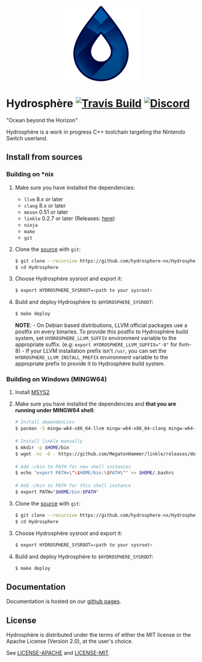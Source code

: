 <p align="center">
    <img
      alt="Hydrosphère"
      src="https://raw.githubusercontent.com/hydrosphere-nx/Hydrosphere/master/.github/res/hydrosphere_800.png"
      width="200"
    />
</p>

# Hydrosphère [![Travis Build](https://img.shields.io/travis/com/hydrosphere-nx/Hydrosphere.svg?logo=travis)](https://travis-ci.com/hydrosphere-nx/Hydrosphere) [![Discord](https://img.shields.io/discord/616355729435000876.svg)](https://discord.gg/FEXcV3h)
"Ocean beyond the Horizon"

Hydrosphère is a work in progress C++ toolchain targeting the Nintendo Switch userland.

## Install from sources

### Building on *nix
1. Make sure you have installed the dependencies:

   * `llvm` 8.x or later
   * `clang` 8.x or later
   * `meson` 0.51 or later
   * `linkle` 0.2.7 or later (Releases: [here](https://github.com/MegatonHammer/linkle/releases/latest))
   * `ninja`
   * `make`
   * `git`

2. Clone the [source] with `git`:

   ```sh
   $ git clone --recursive https://github.com/hydrosphere-nx/Hydrosphere.git
   $ cd Hydrosphere
   ```

[source]: https://github.com/hydrosphere-nx/Hydrosphere

3. Choose Hydrosphère sysroot and export it:

    ```sh
    $ export HYDROSPHERE_SYSROOT=<path to your sysroot>
    ```

5. Build and deploy Hydrosphère to ``$HYDROSPHERE_SYSROOT``:

    ```sh
    $ make deploy
    ```
    **NOTE**:
        - On Debian based distributions, LLVM official packages use a postfix on every binaries. To provide this postfix to Hydrosphère build system, set ``HYDROSPHERE_LLVM_SUFFIX`` environment variable to the appropriate suffix. (e.g: ``export HYDROSPHERE_LLVM_SUFFIX="-8"`` for llvm-8)
        - If your LLVM installation prefix isn't ``/usr``, you can set the ``HYDROSPHERE_LLVM_INSTALL_PREFIX`` environment variable to the appropriate prefix to provide it to Hydrosphère build system.


### Building on Windows (MINGW64)
1. Install [MSYS2](https://www.msys2.org/)

2. Make sure you have installed the dependencies and **that you are running under MINGW64 shell**:

    ```sh
    # Install dependencies
    $ pacman -S mingw-w64-x86_64-llvm mingw-w64-x86_64-clang mingw-w64-x86_64-lld mingw-w64-x86_64-meson mingw-w64-x86_64-ninja make wget gunzip git

    # Install linkle manually
    $ mkdir -p $HOME/bin
    $ wget -nc -O - https://github.com/MegatonHammer/linkle/releases/download/v0.2.7/linkle-v0.2.7-x86_64-pc-windows-msvc.zip | gunzip > $HOME/bin/linkle.exe

    # Add ~/bin to PATH for new shell instances
    $ echo "export PATH=\"\$HOME/bin:\$PATH\"" >> $HOME/.bashrc

    # Add ~/bin to PATH for this shell instance
    $ export PATH="$HOME/bin:$PATH"
    ```
2. Clone the [source] with `git`:

   ```sh
   $ git clone --recursive https://github.com/hydrosphere-nx/Hydrosphere.git
   $ cd Hydrosphere
   ```

[source]: https://github.com/hydrosphere-nx/Hydrosphere

3. Choose Hydrosphère sysroot and export it:

    ```sh
    $ export HYDROSPHERE_SYSROOT=<path to your sysroot>
    ```

4. Build and deploy Hydrosphère to ``$HYDROSPHERE_SYSROOT``:

    ```sh
    $ make deploy
    ```

## Documentation

Documentation is hosted on our [github pages](https://hydrosphere-nx.github.io/Hydrosphere).

## License

Hydrosphère is distributed under the terms of either the MIT license or the Apache
License (Version 2.0), at the user's choice.

See [LICENSE-APACHE](LICENSE-APACHE) and [LICENSE-MIT](LICENSE-MIT).

